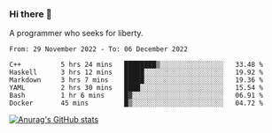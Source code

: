 ### Hi there 👋

<!--
**shejialuo/shejialuo** is a ✨ _special_ ✨ repository because its `README.md` (this file) appears on your GitHub profile.

Here are some ideas to get you started:

- 🔭 I’m currently working on ...
- 🌱 I’m currently learning ...
- 👯 I’m looking to collaborate on ...
- 🤔 I’m looking for help with ...
- 💬 Ask me about ...
- 📫 How to reach me: ...
- 😄 Pronouns: ...
- ⚡ Fun fact: ...
-->

A programmer who seeks for liberty.

<!--START_SECTION:waka-->

```text
From: 29 November 2022 - To: 06 December 2022

C++          5 hrs 24 mins   ████████▒░░░░░░░░░░░░░░░░   33.48 %
Haskell      3 hrs 12 mins   █████░░░░░░░░░░░░░░░░░░░░   19.92 %
Markdown     3 hrs 7 mins    █████░░░░░░░░░░░░░░░░░░░░   19.36 %
YAML         2 hrs 30 mins   ████░░░░░░░░░░░░░░░░░░░░░   15.54 %
Bash         1 hr 6 mins     █▓░░░░░░░░░░░░░░░░░░░░░░░   06.91 %
Docker       45 mins         █▒░░░░░░░░░░░░░░░░░░░░░░░   04.72 %
```

<!--END_SECTION:waka-->

[![Anurag's GitHub stats](https://github-readme-stats.vercel.app/api?username=shejialuo&show_icons=true&theme=dracula)](https://github.com/anuraghazra/github-readme-stats)
